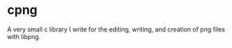 cpng
====

A very small c library I write for the editing, writing, and creation of png files with libpng.
